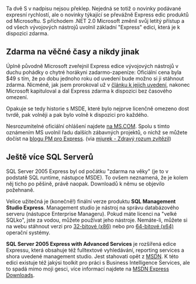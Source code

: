 <!-- dcterms:identifier = aspnetcz#89 -->
<!-- dcterms:title = Expressní novinky -->
<!-- dcterms:abstract = Ta dvě S v nadpisu nejsou překlep. Nejedná se totiž o novinky podávané expresní rychlostí, ale o novinky týkající se Express edic produktů od Microsoftu. -->
<!-- np9:categoryId = 6 -->
<!-- x4w:category = Akce a události -->
<!-- np9:authorId = 1 -->
<!-- np9:authorEmail = michal.valasek@altairis.cz -->
<!-- dcterms:creator = Michal Altair Valášek -->
<!-- dcterms:created = 2006-04-20T17:59:34.833+02:00 -->
<!-- dcterms:date = 2006-04-20T17:59:34.833+02:00 -->

Ta dvě S v nadpisu nejsou překlep. Nejedná se totiž o novinky podávané expresní rychlostí, ale o novinky týkající se převážně Express edic produktů od Microsoftu. S příchodem .NET 2.0 Microsoft změnil svůj letitý přístup a od všech vývojových nástrojů uvolnil základní "Express" edici, která je k dispozici zdarma.

## Zdarma na věčné časy a nikdy jinak

Úplně původně Microsoft zveřejnil Express edice vývojových nástrojů v duchu pohádky o chytré horákyni zadarmo-zapeníze: Oficiální cena byla $49 s tím, že po dobu jednoho roku od uvedení bude možno si ji stáhnout zdarma. Nicméně, jak jsem prorokoval už v [článku k jejich uvedení](https://www.aspnet.cz/Articles/60-express-vyvojove-nastroje-net-2-0-zdarma.aspx), nakonec Microsoft kapituloval a dal Express zdarma k dispozici bez časového omezení.

Opakuje se tedy historie s MSDE, které bylo nejprve licenčně omezeno dost tvrdě, pak volněji a pak bylo volně k dispozici pro každého.

Nesrozumitelné oficiální ohlášení najdete [na MS.COM](http://www.microsoft.com/presspass/press/2006/apr06/04-19VSExpressFreePR.mspx). Spolu s tímto oznámením MS uvolnil řadu dalších zábavných projektů, o nichž se můžete dočíst na [blogu PM pro Express](http://blogs.msdn.com/danielfe/archive/2006/04/19/579109.aspx). (via [mjurek - Zdravý rozum zvítězil](http://blog.vyvojar.cz/mjurek/archive/2006/04/19/7962.aspx))

## Ještě více SQL Serverů

SQL Server 2005 Express byl od počátku "zdarma na věky" (je to v podstatě SQL runtime, nástupce MSDE). To ovšem neznamená, že je kolem něj ticho po pěšině, právě naopak. Downloadů k němu se objevilo požehnaně.

Velice užitečná je (konečně!) finální verze produktu **SQL Management Studio Express**. Management studio je nástroj na správu databázového serveru (nástupce Enterprise Manageru). Pokud máte licenci na "velké SQLko", jste za vodou, můžete používat jeho nástroje. Nemáte-li, můžete si na webu stáhnout verzi pro [32-bitové (x86)](http://go.microsoft.com/fwlink/?LinkId=65110) nebo pro [64-bitové (x64)](http://go.microsoft.com/fwlink/?LinkId=65264) operační systémy.

 **SQL Server 2005 Express with Advanced Services** je rozšířená edice Expressu, která obsahuje též fulltextové vyhledávání, reporting services a shora uvedené management studio. Jest stahovati opět z [MSDN](http://go.microsoft.com/fwlink/?LinkId=65109). K této edici existuje též jakýsi toolkit pro práci s Business Intelligence Services, ale to spadá mimo moji gesci, více informací najdete na [MSDN Express Downloads](http://msdn.microsoft.com/vstudio/express/sql/download/default.aspx).